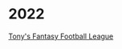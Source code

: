 # 2022

<a href="https://www.charcoalcharts.com/fantasyfootballviz?leagueID=639569" target="_blank">Tony's Fantasy Football League</a>
